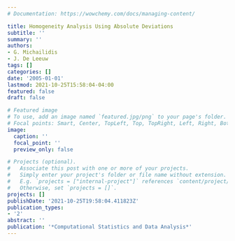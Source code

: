 ```yaml
---
# Documentation: https://wowchemy.com/docs/managing-content/

title: Homogeneity Analysis Using Absolute Deviations
subtitle: ''
summary: ''
authors:
- G. Michailidis
- J. De Leeuw
tags: []
categories: []
date: '2005-01-01'
lastmod: 2021-10-25T15:58:04-04:00
featured: false
draft: false

# Featured image
# To use, add an image named `featured.jpg/png` to your page's folder.
# Focal points: Smart, Center, TopLeft, Top, TopRight, Left, Right, BottomLeft, Bottom, BottomRight.
image:
  caption: ''
  focal_point: ''
  preview_only: false

# Projects (optional).
#   Associate this post with one or more of your projects.
#   Simply enter your project's folder or file name without extension.
#   E.g. `projects = ["internal-project"]` references `content/project/deep-learning/index.md`.
#   Otherwise, set `projects = []`.
projects: []
publishDate: '2021-10-25T19:58:04.411823Z'
publication_types:
- '2'
abstract: ''
publication: '*Computational Statistics and Data Analysis*'
---
```

